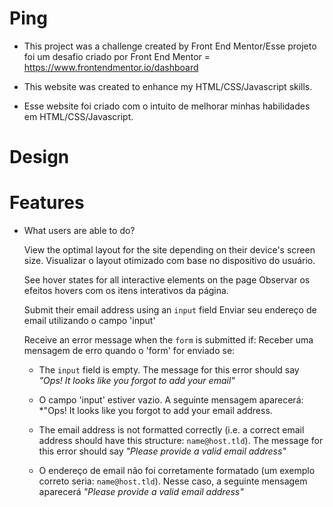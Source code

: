 # Ping


- This project was a challenge created by Front End Mentor/Esse projeto foi um desafio criado por Front End Mentor = https://www.frontendmentor.io/dashboard

- This website was created to enhance my HTML/CSS/Javascript skills.
- Esse website foi criado com o intuito de melhorar minhas habilidades em HTML/CSS/Javascript.

# Design

 
# Features

- What users are able to do?

 	View the optimal layout for the site depending on their device's screen size.
	Visualizar o layout otimizado com base no dispositivo do usuário.	

 	See hover states for all interactive elements on the page
	Observar os efeitos hovers com os itens interativos da página.
	
	Submit their email address using an `input` field
	Enviar seu endereço de email utilizando o campo 'input'

 	Receive an error message when the `form` is submitted if:
	Receber uma mensagem de erro quando o 'form' for enviado se:

	- The `input` field is empty. The message for this error should say *"Ops! It looks like you forgot to add your email"*
	- O campo 'input' estiver vazio. A seguinte mensagem aparecerá: *"Ops! It looks like you forgot to add your email address.

	- The email address is not formatted correctly (i.e. a correct email address should have this structure: `name@host.tld`). The message for this error should say *"Please provide a valid email address"*
	- O endereço de email não foi corretamente formatado (um exemplo correto seria: `name@host.tld`). Nesse caso, a seguinte mensagem aparecerá *"Please provide a valid email address"*

